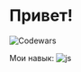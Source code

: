 # Привет!

![Codewars](https://www.codewars.com/users/daniltro/badges/large)

Мои навык:
![js](https://www.flaticon.com/ru/free-icon/js_5968292?term=js%27&page=1&position=2&origin=search&related_id=5968292)
